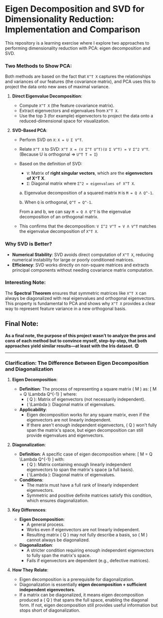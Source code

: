 # Eigen Decomposition and SVD for Dimensionality Reduction: Implementation and Comparison

This repository is a learning exercise where I explore two approaches to performing dimensionality reduction with PCA: eigen decomposition and SVD.

### Two Methods to Show PCA:
Both methods are based on the fact that `X^T X` captures the relationships and variances of our features (the covariance matrix), and PCA uses this to project the data onto new axes of maximal variance.

1. **Direct Eigenvalue Decomposition**:
   - Compute `X^T X` (the feature covariance matrix).
   - Extract eigenvectors and eigenvalues from `X^T X`.
   - Use the top 3 (for example) eigenvectors to project the data onto a reduced-dimensional space for visualization.

2. **SVD-Based PCA**:
   - Perform SVD on `X`: `X = U Σ V^T`.
   - Relate `X^T X` to SVD: `X^T X = (V Σ^T U^T)(U Σ V^T) = V Σ^2 V^T`. (Because U is orthogonal => `U^T T = I`)
   - Based on the definition of SVD:
     - `V`: Matrix of **right singular vectors**, which are the **eigenvectors of X^T X**.
     - `Σ`: Diagonal matrix where `Σ^2 = eigenvalues of X^T X`.

      a. Eigenvalue decomposition of a squared matrix `M` is `M = Q Λ Q^-1`.

      b. When `Q` is orthogonal, `Q^T = Q^-1`.

      From a and b, we can say `M = Q Λ Q^T` is the eigenvalue decomposition of an orthogonal matrix.

   - This confirms that the decomposition: `V Σ^2 V^T = V Λ V^T` matches the eigenvalue decomposition of `X^T X`.

### Why SVD is Better?
- **Numerical Stability**: SVD avoids direct computation of `X^T X`, reducing numerical instability for large or poorly conditioned matrices.
- **Efficiency**: SVD works directly on non-square matrices and extracts principal components without needing covariance matrix computation.

### Interesting Note:
The **Spectral Theorem** ensures that symmetric matrices like `X^T X` can always be diagonalized with real eigenvalues and orthogonal eigenvectors. This property is fundamental to PCA and shows why `X^T X` provides a clear way to represent feature variance in a new orthogonal basis.

## Final Note:
**As a final note, the purpose of this project wasn’t to analyze the pros and cons of each method but to convince myself, step-by-step, that both approaches yield similar results—at least with the Iris dataset. 😊**


---


### Clarification: The Difference Between Eigen Decomposition and Diagonalization

1. **Eigen Decomposition**:
   - **Definition**: The process of representing a square matrix \( M \) as:
     \[
     M = Q \Lambda Q^{-1}
     \]
     where:
     - \( Q \): Matrix of eigenvectors (not necessarily independent).
     - \( \Lambda \): Diagonal matrix of eigenvalues.
   - **Applicability**:
     - Eigen decomposition works for any square matrix, even if the eigenvectors are not linearly independent.
     - If there aren't enough independent eigenvectors, \( Q \) won't fully span the matrix's space, but eigen decomposition can still provide eigenvalues and eigenvectors.

2. **Diagonalization**:
   - **Definition**: A specific case of eigen decomposition where:
     \[
     M = Q \Lambda Q^{-1}
     \]
     with:
     - \( Q \): Matrix containing enough linearly independent eigenvectors to span the matrix's space (a full basis).
     - \( \Lambda \): Diagonal matrix of eigenvalues.
   - **Conditions**:
     - The matrix must have a full rank of linearly independent eigenvectors.
     - Symmetric and positive definite matrices satisfy this condition, which ensures diagonalization.

3. **Key Differences**:
   - **Eigen Decomposition**:
     - A general process.
     - Works even if eigenvectors are not linearly independent.
     - Resulting matrix \( Q \) may not fully describe a basis, so \( M \) cannot always be diagonalized.
   - **Diagonalization**:
     - A stricter condition requiring enough independent eigenvectors to fully span the matrix's space.
     - Fails if eigenvectors are dependent (e.g., defective matrices).

4. **How They Relate**:
   - Eigen decomposition is a prerequisite for diagonalization.
   - Diagonalization is essentially **eigen decomposition + sufficient independent eigenvectors**.
   - If a matrix can be diagonalized, it means eigen decomposition produced a \( Q \) that spans the full space, enabling the diagonal form. If not, eigen decomposition still provides useful information but stops short of diagonalization.
